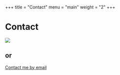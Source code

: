 +++
title = "Contact"
menu = "main"
weight = "2"
+++


# Contact
![](https://cdn.jsdelivr.net/gh/jinyekey/image/blog/qr1regr.png)
 ## or
[Contact me by email](mailto:admin@jinye.eu.org)<br />
